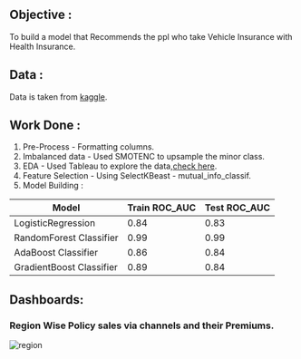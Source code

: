 ## Objective :                  
To build a model that Recommends the ppl who take Vehicle Insurance with Health Insurance.

## Data :                   
Data is taken from [kaggle](https://www.kaggle.com/anmolkumar/health-insurance-cross-sell-prediction?select=train.csv).

## Work Done :
1. Pre-Process - Formatting columns.
2. Imbalanced data - Used SMOTENC to upsample the minor class.
3. EDA - Used Tableau to explore the data,[check here](https://public.tableau.com/profile/ranga.nadh#!/vizhome/Vehicle_Insurance/Dashboard3).
4. Feature Selection - Using SelectKBeast - mutual_info_classif.
5. Model Building :

| Model |Train ROC_AUC |Test ROC_AUC|
|------|------|------|
|LogisticRegression  | 0.84 | 0.83 |
|RandomForest Classifier | 0.99 | 0.99 |
|AdaBoost Classifier | 0.86 |0.84 |
|GradientBoost Classifier | 0.89 |0.84 |


## Dashboards:
### Region Wise Policy sales via channels and their Premiums.

![region](./Region_and_Policy_channel(2).png)
